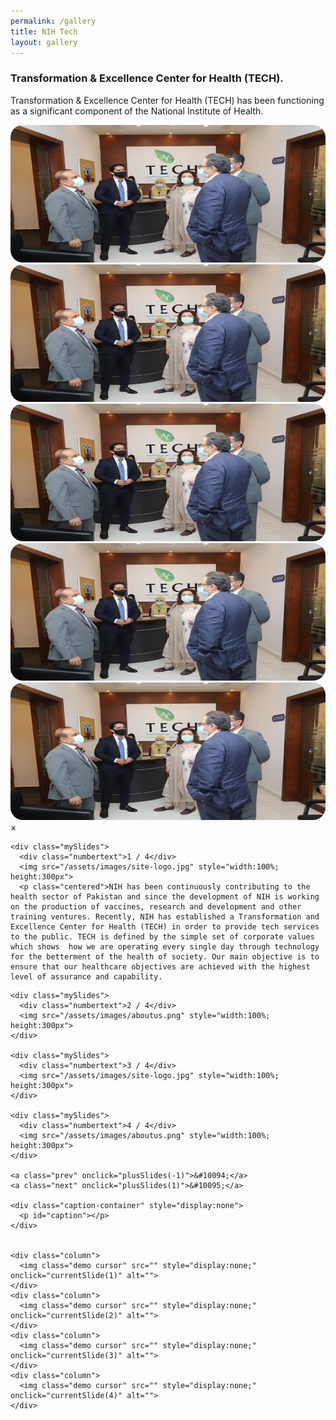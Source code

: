 ```yaml
---
permalink: /gallery
title: NIH Tech
layout: gallery
---
```

<div class="container">
<h3>Transformation & Excellence Center for Health (TECH).</h3>
<p>Transformation & Excellence Center for Health (TECH) has been functioning as a significant component of the National Institute of Health.</p>
</div>
<div class="row m-0">
  <div class="col-md-4 mt-4">
    <img src="/assets/images/aboutus.png" style="width:100%; height:220px; border-radius:20px;" onclick="openModal();currentSlide(1)" class="hover-shadow cursor">
  </div>
  <div class="col-md-4 mt-4">
    <img src="/assets/images/aboutus.png" style="width:100% ; height:220px; border-radius:20px;" onclick="openModal();currentSlide(2)" class="hover-shadow cursor">
  </div>
  <div class="col-md-4 mt-4">
    <img src="/assets/images/aboutus.png" style="width:100%; height:220px; border-radius:20px;" onclick="openModal();currentSlide(3)" class="hover-shadow cursor">
  </div>
  <div class="col-md-4 mt-4">
    <img src="/assets/images/aboutus.png" style="width:100%; height:220px; border-radius:20px;" onclick="openModal();currentSlide(4)" class="hover-shadow cursor">
  </div>
   <div class="col-md-4 mt-4">
    <img src="/assets/images/aboutus.png" style="width:100%; height:220px; border-radius:20px;" onclick="openModal();currentSlide(4)" class="hover-shadow cursor">
  </div>
</div>

<div id="myModal" class="modal">
  <span class="close cursor" onclick="closeModal()">&times;</span>
  <div class="modal-content">

    <div class="mySlides">
      <div class="numbertext">1 / 4</div>
      <img src="/assets/images/site-logo.jpg" style="width:100%; height:300px">
      <p class="centered">NIH has been continuously contributing to the health sector of Pakistan and since the development of NIH is working on the production of vaccines, research and development and other training ventures. Recently, NIH has established a Transformation and Excellence Center for Health (TECH) in order to provide tech services to the public. TECH is defined by the simple set of corporate values which shows  how we are operating every single day through technology for the betterment of the health of society. Our main objective is to ensure that our healthcare objectives are achieved with the highest level of assurance and capability.
</p>
    </div>

    <div class="mySlides">
      <div class="numbertext">2 / 4</div>
      <img src="/assets/images/aboutus.png" style="width:100%; height:300px">
    </div>

    <div class="mySlides">
      <div class="numbertext">3 / 4</div>
      <img src="/assets/images/site-logo.jpg" style="width:100%; height:300px">
    </div>
    
    <div class="mySlides">
      <div class="numbertext">4 / 4</div>
      <img src="/assets/images/aboutus.png" style="width:100%; height:300px">
    </div>
    
    <a class="prev" onclick="plusSlides(-1)">&#10094;</a>
    <a class="next" onclick="plusSlides(1)">&#10095;</a>

    <div class="caption-container" style="display:none">
      <p id="caption"></p>
    </div>


    <div class="column">
      <img class="demo cursor" src="" style="display:none;" onclick="currentSlide(1)" alt="">
    </div>
    <div class="column">
      <img class="demo cursor" src="" style="display:none;" onclick="currentSlide(2)" alt="">
    </div>
    <div class="column">
      <img class="demo cursor" src="" style="display:none;" onclick="currentSlide(3)" alt="">
    </div>
    <div class="column">
      <img class="demo cursor" src="" style="display:none;" onclick="currentSlide(4)" alt="">
    </div>
  </div>
</div>



<script>
function openModal() {
  document.getElementById("myModal").style.display = "block";
}

function closeModal() {
  document.getElementById("myModal").style.display = "none";
}

var slideIndex = 1;
showSlides(slideIndex);

function plusSlides(n) {
  showSlides(slideIndex += n);
}

function currentSlide(n) {
  showSlides(slideIndex = n);
}

function showSlides(n) {
  var i;
  var slides = document.getElementsByClassName("mySlides");
  var dots = document.getElementsByClassName("demo");
  var captionText = document.getElementById("caption");
  if (n > slides.length) {slideIndex = 1}
  if (n < 1) {slideIndex = slides.length}
  for (i = 0; i < slides.length; i++) {
      slides[i].style.display = "none";
  }
  for (i = 0; i < dots.length; i++) {
      dots[i].className = dots[i].className.replace(" active", "");
  }
  slides[slideIndex-1].style.display = "block";
  dots[slideIndex-1].className += " active";
  captionText.innerHTML = dots[slideIndex-1].alt;
}
</script>